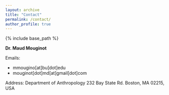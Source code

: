 ```yaml
---
layout: archive
title: "Contact"
permalink: /contact/
author_profile: true
---
```


{% include base_path %}

**Dr. Maud Mouginot**

Emails:
* mmougino[at]bu[dot]edu
* mouginot[dot]md[at]gmail[dot]com

Address: 
Department of Anthropology
232 Bay State Rd.
Boston, MA 02215, USA

